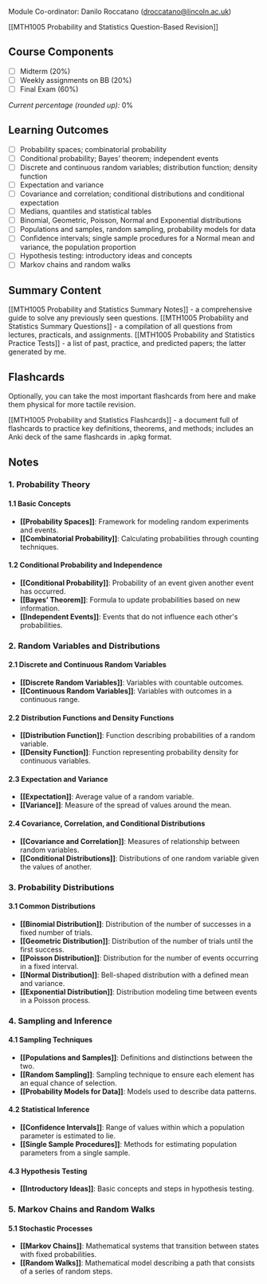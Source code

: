 Module Co-ordinator: Danilo Roccatano (droccatano@lincoln.ac.uk)

[[MTH1005 Probability and Statistics Question-Based Revision]]

## Course Components

- [ ] Midterm (20%)
- [ ] Weekly assignments on BB (20%)
- [ ] Final Exam (60%)

*Current percentage (rounded up):* 0%

## Learning Outcomes

- [ ] Probability spaces; combinatorial probability
- [ ] Conditional probability; Bayes’ theorem; independent events
- [ ] Discrete and continuous random variables; distribution function; density function
- [ ] Expectation and variance
- [ ] Covariance and correlation; conditional distributions and conditional expectation
- [ ] Medians, quantiles and statistical tables
- [ ] Binomial, Geometric, Poisson, Normal and Exponential distributions
- [ ] Populations and samples, random sampling, probability models for data
- [ ] Confidence intervals; single sample procedures for a Normal mean and variance, the population proportion
- [ ] Hypothesis testing: introductory ideas and concepts
- [ ] Markov chains and random walks

## Summary Content

[[MTH1005 Probability and Statistics Summary Notes]] - a comprehensive guide to solve any previously seen questions.
[[MTH1005 Probability and Statistics Summary Questions]] - a compilation of all questions from lectures, practicals, and assignments.
[[MTH1005 Probability and Statistics Practice Tests]] - a list of past, practice, and predicted papers; the latter generated by me.

## Flashcards

Optionally, you can take the most important flashcards from here and make them physical for more tactile revision.

[[MTH1005 Probability and Statistics Flashcards]] - a document full of flashcards to practice key definitions, theorems, and methods; includes an Anki deck of the same flashcards in .apkg format.

## Notes

### 1. Probability Theory

#### 1.1 Basic Concepts

- **[[Probability Spaces]]**: Framework for modeling random experiments and events.
- **[[Combinatorial Probability]]**: Calculating probabilities through counting techniques.

#### 1.2 Conditional Probability and Independence

- **[[Conditional Probability]]**: Probability of an event given another event has occurred.
- **[[Bayes’ Theorem]]**: Formula to update probabilities based on new information.
- **[[Independent Events]]**: Events that do not influence each other's probabilities.

### 2. Random Variables and Distributions

#### 2.1 Discrete and Continuous Random Variables

- **[[Discrete Random Variables]]**: Variables with countable outcomes.
- **[[Continuous Random Variables]]**: Variables with outcomes in a continuous range.
  
#### 2.2 Distribution Functions and Density Functions

- **[[Distribution Function]]**: Function describing probabilities of a random variable.
- **[[Density Function]]**: Function representing probability density for continuous variables.

#### 2.3 Expectation and Variance

- **[[Expectation]]**: Average value of a random variable.
- **[[Variance]]**: Measure of the spread of values around the mean.

#### 2.4 Covariance, Correlation, and Conditional Distributions

- **[[Covariance and Correlation]]**: Measures of relationship between random variables.
- **[[Conditional Distributions]]**: Distributions of one random variable given the values of another.

### 3. Probability Distributions

#### 3.1 Common Distributions

- **[[Binomial Distribution]]**: Distribution of the number of successes in a fixed number of trials.
- **[[Geometric Distribution]]**: Distribution of the number of trials until the first success.
- **[[Poisson Distribution]]**: Distribution for the number of events occurring in a fixed interval.
- **[[Normal Distribution]]**: Bell-shaped distribution with a defined mean and variance.
- **[[Exponential Distribution]]**: Distribution modeling time between events in a Poisson process.

### 4. Sampling and Inference

#### 4.1 Sampling Techniques

- **[[Populations and Samples]]**: Definitions and distinctions between the two.
- **[[Random Sampling]]**: Sampling technique to ensure each element has an equal chance of selection.
- **[[Probability Models for Data]]**: Models used to describe data patterns.

#### 4.2 Statistical Inference

- **[[Confidence Intervals]]**: Range of values within which a population parameter is estimated to lie.
- **[[Single Sample Procedures]]**: Methods for estimating population parameters from a single sample.
  
#### 4.3 Hypothesis Testing

- **[[Introductory Ideas]]**: Basic concepts and steps in hypothesis testing.

### 5. Markov Chains and Random Walks

#### 5.1 Stochastic Processes

- **[[Markov Chains]]**: Mathematical systems that transition between states with fixed probabilities.
- **[[Random Walks]]**: Mathematical model describing a path that consists of a series of random steps.